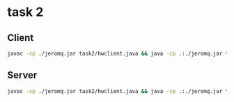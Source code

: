 # task 2

## Client

```bash
javac -cp ./jeromq.jar task2/hwclient.java && java -cp .:./jeromq.jar task2.hwclient
```

## Server

```bash
javac -cp ./jeromq.jar task2/hwclient.java && java -cp .:./jeromq.jar task2.hwclient
```
